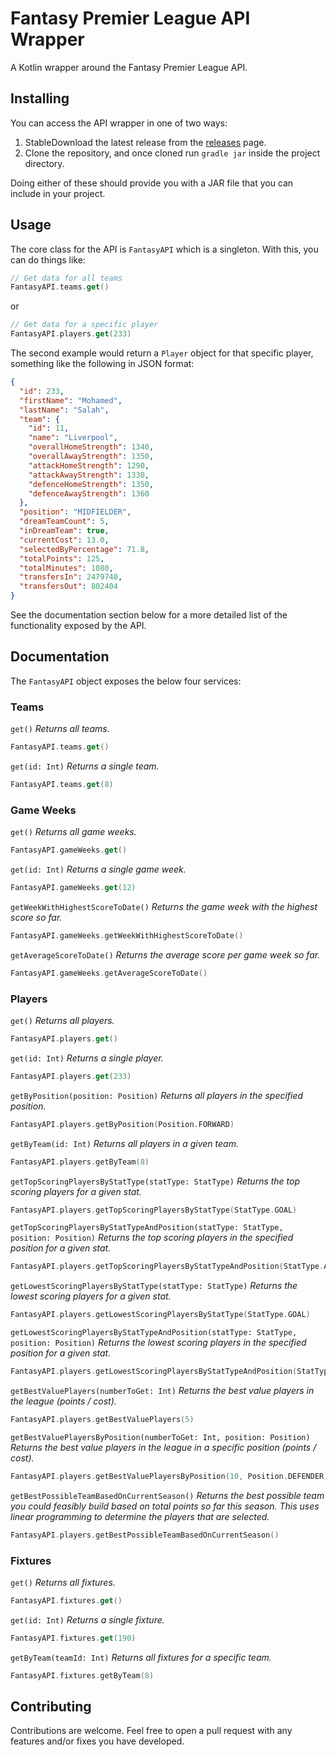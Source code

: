 # Fantasy Premier League API Wrapper

A Kotlin wrapper around the Fantasy Premier League API.

## Installing

You can access the API wrapper in one of two ways:

1. StableDownload the latest release from the [releases](https://github.com/gavinflud/fpl-api/releases) page.
2. Clone the repository, and once cloned run `gradle jar` inside the project directory.

Doing either of these should provide you with a JAR file that you can include in your project.

## Usage

The core class for the API is `FantasyAPI` which is a singleton. With this, you can do things like:

```kotlin
// Get data for all teams
FantasyAPI.teams.get()
```

or

```kotlin
// Get data for a specific player
FantasyAPI.players.get(233)
```

The second example would return a `Player` object for that specific player, something like the following in JSON format:

```json
{
  "id": 233,
  "firstName": "Mohamed",
  "lastName": "Salah",
  "team": {
    "id": 11,
    "name": "Liverpool",
    "overallHomeStrength": 1340,
    "overallAwayStrength": 1350,
    "attackHomeStrength": 1290,
    "attackAwayStrength": 1330,
    "defenceHomeStrength": 1350,
    "defenceAwayStrength": 1360
  },
  "position": "MIDFIELDER",
  "dreamTeamCount": 5,
  "inDreamTeam": true,
  "currentCost": 13.0,
  "selectedByPercentage": 71.8,
  "totalPoints": 125,
  "totalMinutes": 1080,
  "transfersIn": 2479740,
  "transfersOut": 802404
}
```

See the documentation section below for a more detailed list of the functionality exposed by the API.

## Documentation

The `FantasyAPI` object exposes the below four services:

### Teams

`get()` *Returns all teams.*

```kotlin
FantasyAPI.teams.get()
```

`get(id: Int)` *Returns a single team.*

```kotlin
FantasyAPI.teams.get(8)
```

### Game Weeks

`get()` *Returns all game weeks.*

```kotlin
FantasyAPI.gameWeeks.get()
```

`get(id: Int)` *Returns a single game week.*

```kotlin
FantasyAPI.gameWeeks.get(12)
```

`getWeekWithHighestScoreToDate()` *Returns the game week with the highest score so far.*

```kotlin
FantasyAPI.gameWeeks.getWeekWithHighestScoreToDate()
```

`getAverageScoreToDate()` *Returns the average score per game week so far.*

```kotlin
FantasyAPI.gameWeeks.getAverageScoreToDate()
```

### Players

`get()` *Returns all players.*

```kotlin
FantasyAPI.players.get()
```

`get(id: Int)` *Returns a single player.*

```kotlin
FantasyAPI.players.get(233)
```

`getByPosition(position: Position)` *Returns all players in the specified position.*

```kotlin
FantasyAPI.players.getByPosition(Position.FORWARD)
```

`getByTeam(id: Int)` *Returns all players in a given team.*

```kotlin
FantasyAPI.players.getByTeam(8)
```

`getTopScoringPlayersByStatType(statType: StatType)` *Returns the top scoring players for a given stat.*

```kotlin
FantasyAPI.players.getTopScoringPlayersByStatType(StatType.GOAL)
```

`getTopScoringPlayersByStatTypeAndPosition(statType: StatType, position: Position)` *Returns the top scoring players in
the specified position for a given stat.*

```kotlin
FantasyAPI.players.getTopScoringPlayersByStatTypeAndPosition(StatType.ASSIST, Position.MIDFIELDER)
```

`getLowestScoringPlayersByStatType(statType: StatType)` *Returns the lowest scoring players for a given stat.*

```kotlin
FantasyAPI.players.getLowestScoringPlayersByStatType(StatType.GOAL)
```

`getLowestScoringPlayersByStatTypeAndPosition(statType: StatType, position: Position)` *Returns the lowest scoring
players in the specified position for a given stat.*

```kotlin
FantasyAPI.players.getLowestScoringPlayersByStatTypeAndPosition(StatType.ASSIST, Position.MIDFIELDER)
```

`getBestValuePlayers(numberToGet: Int)` *Returns the best value players in the league (points / cost).*

```kotlin
FantasyAPI.players.getBestValuePlayers(5)
```

`getBestValuePlayersByPosition(numberToGet: Int, position: Position)` *Returns the best value players in the league in a
specific position (points / cost).*

```kotlin
FantasyAPI.players.getBestValuePlayersByPosition(10, Position.DEFENDER)
```

`getBestPossibleTeamBasedOnCurrentSeason()` *Returns the best possible team you could feasibly build based on total
points so far this season. This uses linear programming to determine the players that are selected.*

```kotlin
FantasyAPI.players.getBestPossibleTeamBasedOnCurrentSeason()
```

### Fixtures

`get()` *Returns all fixtures.*

```kotlin
FantasyAPI.fixtures.get()
```

`get(id: Int)` *Returns a single fixture.*

```kotlin
FantasyAPI.fixtures.get(190)
```

`getByTeam(teamId: Int)` *Returns all fixtures for a specific team.*

```kotlin
FantasyAPI.fixtures.getByTeam(8)
```

## Contributing

Contributions are welcome. Feel free to open a pull request with any features and/or fixes you have developed. 